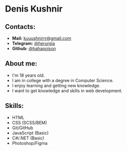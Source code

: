 # Denis Kushnir

## Contacts:

- **Mail:** kuuushnirrr@gmail.com
- **Telegram:** [@herurgia](https://t.me/herurgia "Link to telegram account")
- **Github:** [@hahapoison](https://github.com/hahapoison "Link to github account")

## About me:

- I'm 18 years old. 
- I am in college with a degree in Computer Science. 
- I enjoy learning and getting new knowledge. 
- I want to get knowledge and skills in web development.

## Skills:

- HTML
- CSS (SCSS/BEM)
- Git/GitHub
- JavaScript (Basic)
- C#/.NET (Basic)
- Photoshop/Figma